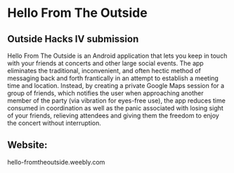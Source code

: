 # Hello From The Outside
## Outside Hacks IV submission

Hello From The Outside is an Android application that lets you keep in touch with your friends at concerts and other large social events. The app eliminates the traditional, inconvenient, and often hectic method of messaging back and forth frantically in an attempt to establish a meeting time and location. Instead, by creating a private Google Maps session for a group of friends, which notifies the user when approaching another member of the party (via vibration for eyes-free use), the app reduces time consumed in coordination as well as the panic associated with losing sight of your friends, relieving attendees and giving them the freedom to enjoy the concert without interruption.

## Website:
hello-fromtheoutside.weebly.com


